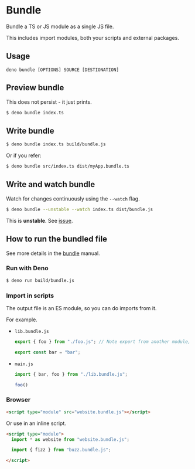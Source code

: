 # Bundle

Bundle a TS or JS module as a single JS file.

This includes import modules, both your scripts and external packages.


## Usage

```
deno bundle [OPTIONS] SOURCE [DESTIONATION]
```


## Preview bundle

This does not persist - it just prints.

```sh
$ deno bundle index.ts
```


## Write bundle

```sh
$ deno bundle index.ts build/bundle.js
```

Or if you refer:

```sh
$ deno bundle src/index.ts dist/myApp.bundle.ts
```


## Write and watch bundle

Watch for changes continuously using the `--watch` flag.

```sh
$ deno bundle --unstable --watch index.ts dist/bundle.js
```

This is **unstable**. See [issue](https://github.com/denoland/deno/issues/2401#issuecomment-744563503).


## How to run the bundled file

See more details in the [bundle](https://deno.land/manual/tools/bundler) manual.

### Run with Deno

```sh
$ deno run build/bundle.js
```

### Import in scripts

The output file is an ES module, so you can do imports from it. 

For example.

- `lib.bundle.js`
    ```js
    export { foo } from "./foo.js"; // Note export from another module, without an import.

    export const bar = "bar";
    ```
- `main.js`
    ```js
    import { bar, foo } from "./lib.bundle.js";
    
    foo()
    ```

### Browser

```html
<script type="module" src="website.bundle.js"></script>
```

Or use in an inline script.

```html
<script type="module">
  import * as website from "website.bundle.js";

  import { fizz } from "buzz.bundle.js";

</script>
```
